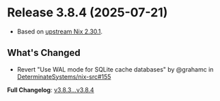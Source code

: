 # Release 3.8.4 (2025-07-21)

* Based on [upstream Nix 2.30.1](../release-notes/rl-2.30.md).

## What's Changed
* Revert "Use WAL mode for SQLite cache databases" by @grahamc in [DeterminateSystems/nix-src#155](https://github.com/DeterminateSystems/nix-src/pull/155)


**Full Changelog**: [v3.8.3...v3.8.4](https://github.com/DeterminateSystems/nix-src/compare/v3.8.3...v3.8.4)
